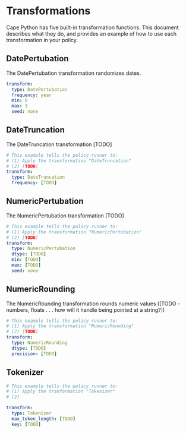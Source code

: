 # Transformations

Cape Python has five built-in transformation functions. This document describes what they do, and provides an example of how to use each transformation in your policy.

## DatePertubation

The DatePertubation transformation randomizes dates.

``` yaml
transform:
  type: DatePertubation
  frequency: year
  min: 0
  max: 3
  seed: none
```

## DateTruncation

The DateTruncation transformation [TODO]

``` yaml
# This example tells the policy runner to:
# (1) Apply the transformation "DateTruncation" 
# (2) [TODO]
transform:
  type: DateTruncation
  frequency: [TODO]
```

## NumericPertubation

The NumericPertubation transformation [TODO]

``` yaml
# This example tells the policy runner to:
# (1) Apply the transformation "NumericPertubation" 
# (2) [TODO]
transform:
  type: NumericPertubation
  dtype: [TODO]
  min: [TODO]
  max: [TODO]
  seed: none
```

## NumericRounding

The NumericRounding transformation rounds numeric values ([TODO - numbers, floats . . . how will it handle being pointed at a string?])

``` yaml
# This example tells the policy runner to:
# (1) Apply the transformation "NumericRounding" 
# (2) [TODO]
transform:
  type: NumericRounding
  dtype: [TODO]
  precision: [TODO]
```

## Tokenizer

``` yaml
# This example tells the policy runner to:
# (1) Apply the tranformation "Tokenizer"
# (2) 

transform:
  type: Tokenizer
  max_token_length: [TODO]
  key: [TODO]
```